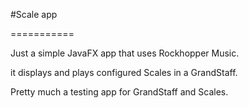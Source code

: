 #Scale app

===========

Just a simple JavaFX app that uses Rockhopper Music.

it displays and plays configured Scales in a GrandStaff.

Pretty much a testing app for GrandStaff and Scales.


